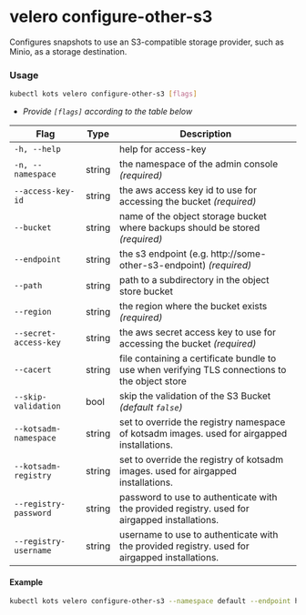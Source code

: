 # velero configure-other-s3

Configures snapshots to use an S3-compatible storage provider, such as Minio, as a storage destination.

### Usage

```bash
kubectl kots velero configure-other-s3 [flags]
```

- _Provide `[flags]` according to the table below_

| Flag                   | Type   | Description                                                                                    |
|------------------------|--------|------------------------------------------------------------------------------------------------|
| `-h, --help`           |        | help for access-key                                                                            |
| `-n, --namespace`      | string | the namespace of the admin console _(required)_                                                |
| `--access-key-id`      | string | the aws access key id to use for accessing the bucket _(required)_                             |
| `--bucket`             | string | name of the object storage bucket where backups should be stored _(required)_                  |
| `--endpoint`           | string | the s3 endpoint (e.g. http://some-other-s3-endpoint) _(required)_                              |
| `--path `              | string | path to a subdirectory in the object store bucket                                              |
| `--region `            | string | the region where the bucket exists _(required)_                                                |
| `--secret-access-key ` | string | the aws secret access key to use for accessing the bucket _(required)_                         |
| `--cacert `            | string | file containing a certificate bundle to use when verifying TLS connections to the object store |
| `--skip-validation`    | bool   | skip the validation of the S3 Bucket _(default `false`)_                                       |
| `--kotsadm-namespace`  | string | set to override the registry namespace of kotsadm images. used for airgapped installations.             |
| `--kotsadm-registry`   | string | set to override the registry of kotsadm images. used for airgapped installations.              |
| `--registry-password`  | string | password to use to authenticate with the provided registry. used for airgapped installations.  |
| `--registry-username`  | string | username to use to authenticate with the provided registry. used for airgapped installations.  |

#### Example

```bash
kubectl kots velero configure-other-s3 --namespace default --endpoint http://minio --region us-east-1 --bucket kots-snaps --access-key-id XXXXXXXJTJB7M2XZUV7D --secret-access-key mysecretkey
```
